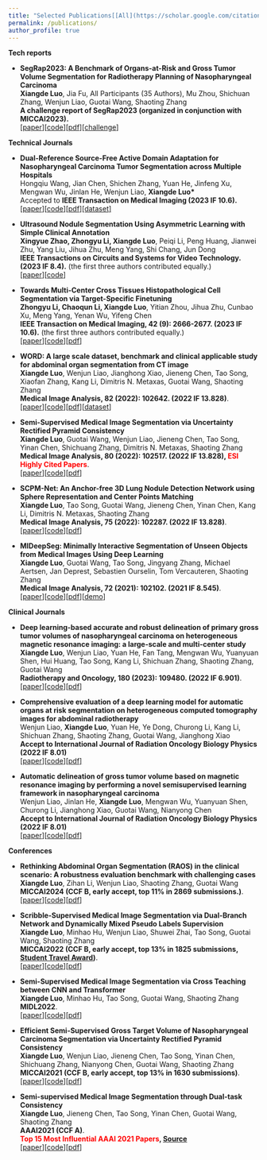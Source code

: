 ```yaml
---
title: "Selected Publications[[All](https://scholar.google.com/citations?user=dD4HLS4AAAAJ&hl=en)]"
permalink: /publications/
author_profile: true
---
```

**Tech reports**    
* <b> SegRap2023: A Benchmark of Organs-at-Risk and Gross Tumor Volume Segmentation for Radiotherapy Planning of Nasopharyngeal Carcinoma </b> <br>
<b>Xiangde Luo</b>, Jia Fu, All Participants (35 Authors), Mu Zhou, Shichuan Zhang, Wenjun Liao, Guotai Wang, Shaoting Zhang <br>
<b>A challenge report of SegRap2023 (organized in conjunction with MICCAI2023).</b><br>
[[paper](https://arxiv.org/abs/2312.09576)][[code](https://github.com/HiLab-git/SegRap2023)][[pdf]](../files/segrap2023_arxiv.pdf)[[challenge]](https://segrap2023.grand-challenge.org/)

<!-- * <b>Generalizable MRI-based Nasopharyngeal Carcinoma Delineation: Bridging Gaps across Multiple Centers and Raters with Active Learning</b><br> 
  <b>Xiangde Luo</b>, Hongqiu Wang, Jinfeng Xu, Lu Li, Yue Zhao, Yuan He, Hui Huang, Jianghong Xiao, Song Tao, Shichuan Zhang, Shaoting Zhang, Guotai Wang, Wenjun Liao<br> 
  Submitted to **Radiology: Artificial Intelligence** (Under Major Revision), the first application using active learning for source-free primary tumor cross multi-center and multi-rater delineation evaluation.<br>
  [[paper](../)][[code](../)][[pdf]](../)[[dataset]](../) -->
  
**Technical Journals**  
* <b> Dual-Reference Source-Free Active Domain Adaptation for Nasopharyngeal Carcinoma Tumor Segmentation across Multiple Hospitals</b> <br> 
  Hongqiu Wang, Jian Chen, Shichen Zhang, Yuan He, Jinfeng Xu, Mengwan Wu, Jinlan He,
Wenjun Liao, <b>Xiangde Luo*</b><br> 
  Accepted to **IEEE Transaction on Medical Imaging (2023 IF 10.6).**<br>
  [[paper](https://ieeexplore.ieee.org/document/10553522)][[code](https://github.com/whq-xxh/Active-GTV-Seg)][[pdf]](../files/Active-GTV-Seg-2023.pdf)[[dataset]](https://github.com/whq-xxh/Active-GTV-Seg)

* <b>Ultrasound Nodule Segmentation Using Asymmetric Learning with Simple Clinical Annotation</b> <br> 
  <b>Xingyue Zhao, Zhongyu Li, Xiangde Luo</b>, Peiqi Li, Peng Huang, Jianwei Zhu, Yang Liu, Jihua Zhu, Meng Yang, Shi Chang, Jun Dong <br> 
  <b>IEEE Transactions on Circuits and Systems for Video Technology. (2023 IF 8.4).</b> (the first three authors contributed equally.)<br>
  [[paper](https://ieeexplore.ieee.org/abstract/document/10508987)][[code](https://github.com/NeuronXJTU/CRBNet)]
  
* <b>Towards Multi-Center Cross Tissues Histopathological Cell Segmentation via Target-Specific Finetuning</b> <br> 
  <b>Zhongyu Li, Chaoqun Li, Xiangde Luo</b>, Yitian Zhou, Jihua Zhu, Cunbao Xu, Meng Yang, Yenan Wu, Yifeng Chen <br> 
  <b>IEEE Transaction on Medical Imaging, 42 (9): 2666-2677. (2023 IF 10.6).</b> (the first three authors contributed equally.)<br>
  [[paper](https://ieeexplore.ieee.org/abstract/document/10087318)][[code](https://github.com/NeuronXJTU/SFDA-CellSeg)][[pdf](../files/SFDA-CellSeg-TMI2023.pdf)]

 * <b>WORD: A large scale dataset, benchmark and clinical applicable study for abdominal organ segmentation from CT image</b> <br> 
  <b>Xiangde Luo</b>, Wenjun Liao, Jianghong Xiao, Jieneng Chen, Tao Song, Xiaofan Zhang, Kang Li, Dimitris N. Metaxas, Guotai Wang, Shaoting Zhang<br>
  <b>Medical Image Analysis, 82 (2022): 102642. (2022 IF 13.828)</b>.<br>
  [[paper](https://www.sciencedirect.com/science/article/pii/S1361841522002705)][[code](https://github.com/HiLab-git/WORD)][[pdf](../files/WORD-MedIA2022.pdf)][[dataset](https://drive.google.com/file/d/1HcRo3WARRXa_iBdFpo_4Z2s3z7PMzLlL/view)]
   
 * <b>Semi-Supervised Medical Image Segmentation via Uncertainty Rectified Pyramid Consistency</b> <br> 
  <b>Xiangde Luo</b>, Guotai Wang, Wenjun Liao, Jieneng Chen, Tao Song, Yinan Chen, Shichuang Zhang, Dimitris N. Metaxas, Shaoting Zhang <br>
   <b>Medical Image Analysis, 80 (2022): 102517. (2022 IF 13.828), <font color="red">ESI Highly Cited Papers</font></b>.<br>
  [[paper](https://www.sciencedirect.com/science/article/pii/S1361841522001645)][[code](https://github.com/HiLab-git/SSL4MIS)][[pdf](../files/URPC-MedIA2022.pdf)]
    
 * <b>SCPM-Net: An Anchor-free 3D Lung Nodule Detection Network using Sphere Representation and Center Points Matching</b> <br> 
 <b>Xiangde Luo</b>, Tao Song, Guotai Wang, Jieneng Chen, Yinan Chen, Kang Li, Dimitris N. Metaxas, Shaoting Zhang<br>
 <b>Medical Image Analysis, 75 (2022): 102287. (2022 IF 13.828)</b>.<br>
 [[paper](https://www.sciencedirect.com/science/article/abs/pii/S1361841521003327)][[code](https://github.com/HiLab-git/SCPM-Net)][[pdf](../files/SCPM-Net-MedIA2022.pdf)]
  
 * <b>MIDeepSeg: Minimally Interactive Segmentation of Unseen Objects from Medical Images Using Deep Learning</b> <br> 
 <b>Xiangde Luo</b>, Guotai Wang, Tao Song, Jingyang Zhang, Michael Aertsen, Jan Deprest, Sebastien Ourselin, Tom Vercauteren, Shaoting Zhang<br>
 <b>Medical Image Analysis, 72 (2021): 102102. (2021 IF 8.545)</b>.<br>
 [[paper](https://www.sciencedirect.com/science/article/abs/pii/S1361841521001481)][[code](https://github.com/Luoxd1996/MIDeepSeg)][[pdf](../files/MIDeepSeg-MedIA2021.pdf)][[demo](https://www.youtube.com/watch?v=eq-tqlJnckE)]

**Clinical Journals**  
 * <b> Deep learning-based accurate and robust delineation of primary gross tumor volumes of nasopharyngeal carcinoma on heterogeneous magnetic resonance imaging: a large-scale and multi-center study</b> <br> 
 <b>Xiangde Luo</b>, Wenjun Liao, Yuan He, Fan Tang, Mengwan Wu, Yuanyuan Shen, Hui Huang, Tao Song, Kang Li, Shichuan Zhang, Shaoting Zhang, Guotai Wang<br> 
 <b>Radiotherapy and Oncology, 180 (2023): 109480. (2022 IF 6.901)</b>.<br>
  [[paper](https://www.sciencedirect.com/science/article/pii/S016781402300018X)][[code](https://github.com/Luoxd1996/RobustNPC)][[pdf](../files/RobustNPC-GreenJournal2023.pdf)]

  * <b> Comprehensive evaluation of a deep learning model for automatic organs at risk segmentation on heterogeneous computed tomography images for abdominal radiotherapy</b> <br> 
  Wenjun Liao, <b>Xiangde Luo</b>, Yuan He, Ye Dong, Churong Li, Kang Li, Shichuan Zhang, Shaoting Zhang, Guotai Wang, Jianghong Xiao <br> 
  <b>Accept to International Journal of Radiation Oncology Biology Physics (2022 IF 8.01) </b><br>
  [[paper](https://www.sciencedirect.com/science/article/abs/pii/S0360301623005205)][[code](https://github.com/Luoxd1996/AbsegNet)][[pdf]](../files/AbsegNet-RedJournal2023.pdf)

* <b> Automatic delineation of gross tumor volume based on magnetic resonance imaging by performing a novel semisupervised learning framework in nasopharyngeal carcinoma</b> <br>
Wenjun Liao, Jinlan He, <b>Xiangde Luo</b>, Mengwan Wu, Yuanyuan Shen, Churong Li, Jianghong Xiao, Guotai Wang, Nianyong Chen<br> 
  <b>Accept to International Journal of Radiation Oncology Biology Physics (2022 IF 8.01) </b><br>
  [[paper](https://www.sciencedirect.com/science/article/pii/S0360301622002772)][[code](https://github.com/HiLab-git/SSL4MIS)][[pdf]](https://www.sciencedirect.com/science/article/pii/S0360301622002772)
  
**Conferences**
* <b>Rethinking Abdominal Organ Segmentation (RAOS) in the clinical scenario: A robustness evaluation benchmark with challenging cases</b> <br>
<b>Xiangde Luo</b>, Zihan Li, Wenjun Liao, Shaoting Zhang, Guotai Wang<br>
  <b>MICCAI2024 (CCF B, early accept, top 11% in 2869 submissions.)</b>.<br>
  [[paper](https://arxiv.org/abs/2406.13674)][[code](https://github.com/Luoxd1996/RAOS)][[pdf](https://arxiv.org/pdf/2406.13674)]

* <b>Scribble-Supervised Medical Image Segmentation via Dual-Branch Network and Dynamically Mixed Pseudo Labels Supervision</b> <br> 
  <b>Xiangde Luo</b>, Minhao Hu, Wenjun Liao, Shuwei Zhai, Tao Song, Guotai Wang, Shaoting Zhang<br>
  <b>MICCAI2022 (CCF B, early accept, top 13% in 1825 submissions, [Student Travel Award](https://conferences.miccai.org/2022/en/MICCAI-2022-STUDENT-TRAVEL-AWARDS.html))</b>.<br>
  [[paper](https://arxiv.org/abs/2203.02106)][[code](https://github.com/HiLab-git/WSL4MIS)][[pdf](../files/DMPLS-MICCAI2022.pdf)]
    
* <b>Semi-Supervised Medical Image Segmentation via Cross Teaching between CNN and Transformer</b> <br> 
  <b>Xiangde Luo</b>, Minhao Hu, Tao Song, Guotai Wang, Shaoting Zhang<br>
  <b>MIDL2022</b>.<br>
  [[paper](https://openreview.net/pdf?id=KUmlnqHrAbE)][[code](https://github.com/HiLab-git/SSL4MIS)][[pdf](../files/CTbCT-MIDL2022.pdf)]
  
* <b>Efficient Semi-Supervised Gross Target Volume of Nasopharyngeal Carcinoma Segmentation via Uncertainty Rectified Pyramid Consistency</b> <br> 
  <b>Xiangde Luo</b>, Wenjun Liao, Jieneng Chen, Tao Song, Yinan Chen, Shichuang Zhang, Nianyong Chen, Guotai Wang, Shaoting Zhang<br>
  <b>MICCAI2021 (CCF B, early accept, top 13% in 1630 submissions)</b>.<br>
 [[paper](https://arxiv.org/pdf/2012.07042.pdf)][[code](https://github.com/HiLab-git/SSL4MIS)][[pdf](../files/URPC-MICCAI2021.pdf)]
   
* <b>Semi-supervised Medical Image Segmentation through Dual-task Consistency</b> <br> 
  <b>Xiangde Luo</b>, Jieneng Chen, Tao Song, Yinan Chen, Guotai Wang, Shaoting Zhang<br>
  <b>AAAI2021 (CCF A)</b>.<br>
  <b><font color="red">Top 15 Most Influential AAAI 2021 Papers</font>, [Source](https://www.paperdigest.org/2024/05/most-influential-aaai-papers-2024-05/)</b> <br> 
 [[paper](https://arxiv.org/abs/2009.04448)][[code](https://github.com/HiLab-git/DTC)][[pdf](../files/DTC-AAAI2021.pdf)]
 
<!-- * <b>Learning Euler's Elastica Model for Medical Image Segmentation</b> <br> 
  Xu Chen, <b>Xiangde Luo</b>, Yitian Zhao, Shaoting Zhang, Guotai Wang, Yalin Zheng<br>
  A short version of this paper was accepted by <b>ISBI2021</b> (The first two authors contributed equally.)<br>
 [[paper](https://arxiv.org/abs/2011.00526)][[code](https://github.com/HiLab-git/ACELoss)] -->
